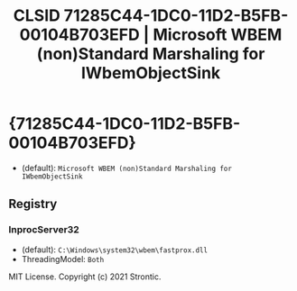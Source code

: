 ﻿---
title: "CLSID 71285C44-1DC0-11D2-B5FB-00104B703EFD | Microsoft WBEM (non)Standard Marshaling for IWbemObjectSink"
excerpt: What is COM-Object CLSID 71285C44-1DC0-11D2-B5FB-00104B703EFD?
---

# {71285C44-1DC0-11D2-B5FB-00104B703EFD}

* (default): `Microsoft WBEM (non)Standard Marshaling for IWbemObjectSink`

## Registry


### InprocServer32

* (default): `C:\Windows\system32\wbem\fastprox.dll`
* ThreadingModel: `Both`

MIT License. Copyright (c) 2021 Strontic.


